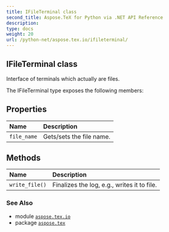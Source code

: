 ```yaml
---
title: IFileTerminal class
second_title: Aspose.TeX for Python via .NET API Reference
description: 
type: docs
weight: 20
url: /python-net/aspose.tex.io/ifileterminal/
---
```


## IFileTerminal class

Interface of terminals which actually are files.



The IFileTerminal type exposes the following members:
## Properties
| Name | Description |
| :- | :- |
| `file_name` | Gets/sets the file name. |
## Methods
| Name | Description |
| :- | :- |
| `write_file()` | Finalizes the log, e.g., writes it to file. |

### See Also

* module [`aspose.tex.io`](/tex/python-net/aspose.tex.io/)
* package [`aspose.tex`](/tex/python-net/)

